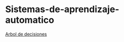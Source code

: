 # Sistemas-de-aprendizaje-automatico

[Arbol de decisiones](https://github.com/ldengra/Sistemas-de-aprendizaje-automatico/tree/main/Arbol%20decisiones)
